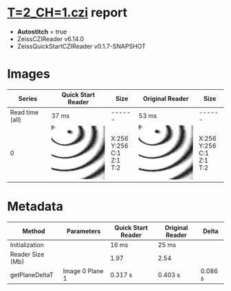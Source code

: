 # [T=2_CH=1.czi](https://zenodo.org/record/7015307/files/T%3D2_CH%3D1.czi) report
 - **Autostitch** = true
 - ZeissCZIReader v6.14.0
 - ZeissQuickStartCZIReader v0.1.7-SNAPSHOT

# Images 

| Series            | Quick Start Reader | Size | Original Reader | Size |
|-------------------|--------------------|------|-----------------|------|
| Read time (all)   |37 ms|------|53 ms|------|
|0|![T=2_CH=1.quick_true.flat_true.stitch_true.series_0.jpg](T=2_CH=1/T=2_CH=1.quick_true.flat_true.stitch_true.series_0.jpg)|X:256<br>Y:256<br>C:1<br>Z:1<br>T:2|![T=2_CH=1.quick_false.flat_true.stitch_true.series_0.jpg](T=2_CH=1/T=2_CH=1.quick_false.flat_true.stitch_true.series_0.jpg)|X:256<br>Y:256<br>C:1<br>Z:1<br>T:2|

# Metadata

|  Method            | Parameters       | Quick Start Reader | Original Reader | Delta  |
| -------------------|------------------|--------------------|-----------------|------- |
| Initialization     |                  |16 ms|25 ms|        |
| Reader Size (Mb)     |                  |1.97|2.54|        |
| getPlaneDeltaT| Image 0 Plane 1 |  0.317 s |  0.403 s | 0.086 s |
